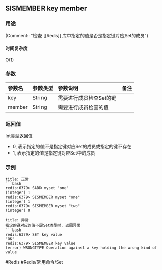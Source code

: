## SISMEMBER key member

### 用途
(Comment:: "检查  [[Redis]] 库中指定的值是否是指定键对应Set的成员")

#### 时间复杂度
O(1)

### 参数
|参数名|参数类型|参数说明|备注|
|:-|:-|:-|:-|
|key|String|需要进行成员检查Set的键||
|member|String|需要进行成员检查的值||

### 返回值
Int类型返回值
- 0, 表示指定的值不是指定键对应Set的成员或指定的键不存在
- 1, 表示指定的值是指定键对应Set中的成员

### 示例
```ad-info
title: 正常
```bash
redis:6379> SADD myset "one"
(integer) 1
redis:6379> SISMEMBER myset "one"
(integer) 1
redis:6379> SISMEMBER myset "two"
(integer) 0
```

```ad-danger
title: 异常
指定的键对应的值不是Set类型时, 返回异常
```bash
redis:6379> SET key value
"OK"
redis:6379> SISMEMBER key value
(error) WRONGTYPE Operation against a key holding the wrong kind of value
```

#Redis #Redis/常用命令/Set